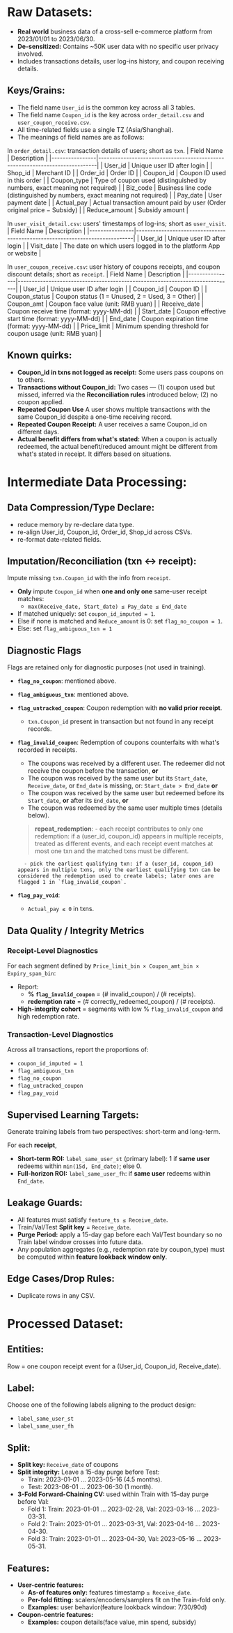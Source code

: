 # Raw Datasets: 

- **Real world** business data of a cross-sell e-commerce platform from 2023/01/01 to 2023/06/30.
- **De-sensitized:** Contains ~50K user data with no specific user privacy involved.
- Includes transactions details, user log-ins history, and coupon receiving details.

## Keys/Grains: 

- The field name `User_id` is the common key across all 3 tables.
- The field name `Coupon_id` is the key across `order_detail.csv` and `user_coupon_receive.csv`.
- All time-related fields use a single TZ (Asia/Shanghai).
- The meanings of field names are as follows:

In `order_detail.csv`: transaction details of users; short as `txn`.
| Field Name     | Description                                                                 |
|----------------|-----------------------------------------------------------------------------|
| User_id        | Unique user ID after login                                                  |
| Shop_id        | Merchant ID                                                                 |
| Order_id       | Order ID                                                                    |
| Coupon_id      | Coupon ID used in this order                                                |
| Coupon_type    | Type of coupon used (distinguished by numbers, exact meaning not required)   |
| Biz_code       | Business line code (distinguished by numbers, exact meaning not required)    |
| Pay_date       | User payment date                                                           |
| Actual_pay     | Actual transaction amount paid by user (Order original price − Subsidy)      |
| Reduce_amount  | Subsidy amount                                                              |

In `user_visit_detail.csv`: users' timestamps of log-ins; short as `user_visit`.
| Field Name     | Description                                                                 |
|----------------|-----------------------------------------------------------------------------|
| User_id        | Unique user ID after login                                                  |
| Visit_date     | The date on which users logged in to the platform App or website            |

In `user_coupon_receive.csv`: user history of coupons receipts, and coupon discount details; short as `receipt`.
| Field Name     | Description                                                                 |
|----------------|-----------------------------------------------------------------------------|
| User_id        | Unique user ID after login                                                  |
| Coupon_id      | Coupon ID                                                                   |
| Coupon_status  | Coupon status (1 = Unused, 2 = Used, 3 = Other)                             |
| Coupon_amt     | Coupon face value (unit: RMB yuan)                                          |
| Receive_date   | Coupon receive time (format: yyyy-MM-dd)                                    |
| Start_date     | Coupon effective start time (format: yyyy-MM-dd)                            |
| End_date       | Coupon expiration time (format: yyyy-MM-dd)                                 |
| Price_limit    | Minimum spending threshold for coupon usage (unit: RMB yuan)                |

## Known quirks:

- **Coupon_id in txns not logged as receipt:** Some users pass coupons on to others.
- **Transactions without Coupon_id:** Two cases — (1) coupon used but missed, inferred via the **Reconciliation rules** introduced below; (2) no coupon applied.
- **Repeated Coupon Use** A user shows multiple transactions with the same Coupon_id despite a one-time receiving record.
- **Repeated Coupon Receipt:** A user receives a same Coupon_id on different days.
- **Actual benefit differs from what's stated:** When a coupon is actually redeemed, the actual benefit/reduced amount might be different from what's stated in receipt. It differs based on situations.

# Intermediate Data Processing:

## Data Compression/Type Declare:
- reduce memory by re-declare data type.
- re-align User_id, Coupon_id, Order_id, Shop_id across CSVs.
- re-format date-related fields.

## Imputation/Reconciliation (txn ↔ receipt): 
Impute missing `txn.Coupon_id` with the info from `receipt`.

- **Only** impute `Coupon_id` when **one and only one** same-user receipt matches:
    - `max(Receive_date, Start_date) ≤ Pay_date ≤ End_date`
- If matched uniquely: set `coupon_id_imputed = 1`.
- Else if none is matched and `Reduce_amount` is 0: set `flag_no_coupon = 1`.
- Else: set `flag_ambiguous_txn = 1`

## Diagnostic Flags  
Flags are retained only for diagnostic purposes (not used in training). 

- **`flag_no_coupon`**: mentioned above.
- **`flag_ambiguous_txn`**: mentioned above.

- **`flag_untracked_coupon`**: Coupon redemption with **no valid prior receipt**.  
    - `txn.Coupon_id` present in transaction but not found in any receipt records.  

- **`flag_invalid_coupon`**: Redemption of coupons counterfaits with what's recorded in receipts. 
    - The coupons was received by a different user. The redeemer did not receive the coupon before the transaction, **or**  
    - The coupon was received by the same user but its `Start_date`, `Receive_date`, or `End_date` is missing, or: 
        `Start_date > End_date` **or**
    - The coupon was received by the same user but redeemed before its `Start_date`, **or** after its `End_date`, **or**
    - The coupon was redeemed by the same user multiple times (details below).

    >   **repeat_redemption**: 
        - each receipt contributes to only one redemption: if a (user_id, coupon_id) appears in multiple receipts, treated as different events, and each receipt event matches at most one txn and the matched txns must be different.

        - pick the earliest qualifying txn: if a (user_id, coupon_id) appears in multiple txns, only the earliest qualifying txn can be considered the redemption used to create labels; later ones are flagged 1 in `flag_invalid_coupon`.

- **`flag_pay_void`**:
    - `Actual_pay ≤ 0` in txns.

## Data Quality / Integrity Metrics  

### Receipt-Level Diagnostics 

For each segment defined by `Price_limit_bin × Coupon_amt_bin × Expiry_span_bin`:  
- Report: 
    - **% `flag_invalid_coupon`** = (# invalid_coupon) / (# receipts).  
    - **redemption rate** = (# correctly_redeemed_coupon) / (# receipts).
- **High-integrity cohort** = segments with low % `flag_invalid_coupon` and high redemption rate.  

### Transaction-Level Diagnostics  

Across all transactions, report the proportions of:  
- `coupon_id_imputed = 1`  
- `flag_ambiguous_txn`  
- `flag_no_coupon`  
- `flag_untracked_coupon`
- `flag_pay_void`

## Supervised Learning Targets:
Generate training labels from two perspectives: short-term and long-term.

For each **receipt**,
- **Short-term ROI:** `label_same_user_st` (primary label): 1 if **same user** redeems within `min(15d, End_date)`; else 0.
- **Full-horizon ROI:** `label_same_user_fh`: if **same user** redeems within `End_date`.

## Leakage Guards:

- All features must satisfy `feature_ts ≤ Receive_date`.
- Train/Val/Test **Split key** = `Receive_date`.
- **Purge Period:** apply a 15-day gap before each Val/Test boundary so no Train label window crosses into future data.
- Any population aggregates (e.g., redemption rate by coupon_type) must be computed within **feature lookback window only**.

## Edge Cases/Drop Rules:

- Duplicate rows in any CSV.

# Processed Dataset:

## Entities:
Row = one coupon receipt event for a (User_id, Coupon_id, Receive_date).

## Label:

Choose one of the following labels aligning to the product design:
- `label_same_user_st`
- `label_same_user_fh`

## Split:

- **Split key:** `Receive_date` of coupons
- **Split integrity:** Leave a 15-day purge before Test:  
    - Train: 2023-01-01 … 2023-05-16 (4.5 months).
    - Test:  2023-06-01 … 2023-06-30 (1 month).
- **3-Fold Forward-Chaining CV:** used within Train with 15-day purge before Val:
    - Fold 1: Train: 2023-01-01 … 2023-02-28, Val: 2023-03-16 … 2023-03-31.
    - Fold 2: Train: 2023-01-01 … 2023-03-31, Val: 2023-04-16 … 2023-04-30.
    - Fold 3: Train: 2023-01-01 … 2023-04-30, Val: 2023-05-16 … 2023-05-31.

## Features:

- **User-centric features:**
    - **As-of features only:** features timestamp `≤ Receive_date`.
    - **Per-fold fitting:** scalers/encoders/samplers fit on the Train-fold only.
    - **Examples:** user behavior(feature lookback window: 7/30/90d)
- **Coupon-centric features:**
    - **Examples:** coupon details(face value, min spend, subsidy)



